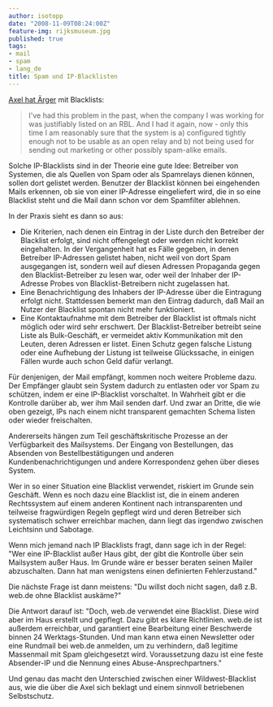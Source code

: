 ```yaml
---
author: isotopp
date: "2008-11-09T08:24:00Z"
feature-img: rijksmuseum.jpg
published: true
tags:
- mail
- spam
- lang_de
title: Spam und IP-Blacklisten
---
```


[Axel hat Ärger](http://blog.balrog.de/archives/490-Anti-Spam-Appliances-Considered-Harmful.html
) mit Blacklists:

> I've had this problem in the past, when the company I was working for was justifiably listed on an RBL.
> And I had it again, now - only this time I am reasonably sure that the system is a) configured tightly enough not to be usable as an open relay and b) not being used for sending out marketing or other possibly spam-alike emails.

Solche IP-Blacklists sind in der Theorie eine gute Idee:
Betreiber von Systemen, die als Quellen von Spam oder als Spamrelays dienen können, sollen dort gelistet werden.
Benutzer der Blacklist können bei eingehenden Mails erkennen, ob sie von einer IP-Adresse eingeliefert wird, die in so eine Blacklist steht und die Mail dann schon vor dem Spamfilter ablehnen.

In der Praxis sieht es dann so aus:
- Die Kriterien, nach denen ein Eintrag in der Liste durch den Betreiber der Blacklist erfolgt, sind nicht offengelegt oder werden nicht korrekt eingehalten.
 In der Vergangenheit hat es Fälle gegeben, in denen Betreiber IP-Adressen gelistet haben, nicht weil von dort Spam ausgegangen ist, sondern weil auf diesen Adressen Propaganda gegen den Blacklist-Betreiber zu lesen war, oder weil der Inhaber der IP-Adresse Probes von Blacklist-Betreibern nicht zugelassen hat.
- Eine Benachrichtigung des Inhabers der IP-Adresse über die Eintragung erfolgt nicht.
 Stattdessen bemerkt man den Eintrag dadurch, daß Mail an Nutzer der Blacklist spontan nicht mehr funktioniert.
- Eine Kontaktaufnahme mit dem Betreiber der Blacklist ist oftmals nicht möglich oder wird sehr erschwert.
 Der Blacklist-Betreiber betreibt seine Liste als Bulk-Geschäft, er vermeidet aktiv Kommunikation mit den Leuten, deren Adressen er listet.
 Einen Schutz gegen falsche Listung oder eine Aufhebung der Listung ist teilweise Glückssache, in einigen Fällen wurde auch schon Geld dafür verlangt.

Für denjenigen, der Mail empfängt, kommen noch weitere Probleme dazu.
Der Empfänger glaubt sein System dadurch zu entlasten oder vor Spam zu schützen, indem er eine IP-Blacklist vorschaltet.
In Wahrheit gibt er die Kontrolle darüber ab, wer ihm Mail senden darf.
Und zwar an Dritte, die wie oben gezeigt, IPs nach einem nicht transparent gemachten Schema listen oder wieder freischalten.

Andererseits hängen zum Teil geschäftskritische Prozesse an der Verfügbarkeit des Mailsystems.
Der Eingang von Bestellungen, das Absenden von Bestellbestätigungen und anderen Kundenbenachrichtigungen und andere Korrespondenz gehen über dieses System.

Wer in so einer Situation eine Blacklist verwendet, riskiert im Grunde sein Geschäft.
Wenn es noch dazu eine Blacklist ist, die in einem anderen Rechtssystem auf einem anderen Kontinent nach intransparenten und teilweise fragwürdigen Regeln gepflegt wird und deren Betreiber sich systematisch schwer erreichbar machen, dann liegt  das irgendwo zwischen Leichtsinn und Sabotage.

Wenn mich jemand nach IP Blacklists fragt, dann sage ich in der Regel:
"Wer eine IP-Blacklist außer Haus gibt, der gibt die Kontrolle über sein Mailsystem außer Haus.
Im Grunde wäre er besser beraten seinen Mailer abzuschalten.
Dann hat man wenigstens einen definierten Fehlerzustand."

Die nächste Frage ist dann meistens:
"Du willst doch nicht sagen, daß z.B. web.de ohne Blacklist auskäme?"

Die Antwort darauf ist:
"Doch, web.de verwendet eine Blacklist.
Diese wird aber im Haus erstellt und gepflegt.
Dazu gibt es klare Richtlinien.
web.de ist außerdem erreichbar, und garantiert eine Bearbeitung einer Beschwerde binnen 24 Werktags-Stunden.
Und man kann etwa einen Newsletter oder eine Rundmail bei web.de anmelden, um zu verhindern, daß legitime Massenmail mit Spam gleichgesetzt wird.
Voraussetzung dazu ist eine feste Absender-IP und die Nennung eines Abuse-Ansprechpartners."

Und genau das macht den Unterschied zwischen einer Wildwest-Blacklist aus, wie die über die Axel sich beklagt und einem sinnvoll betriebenen Selbstschutz.

